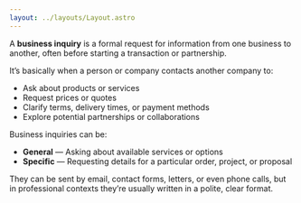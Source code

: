 ```yaml
---
layout: ../layouts/Layout.astro
---
```

A **business inquiry** is a formal request for information from one business to another, often before starting a transaction or partnership.

It’s basically when a person or company contacts another company to:

* Ask about products or services
* Request prices or quotes
* Clarify terms, delivery times, or payment methods
* Explore potential partnerships or collaborations

Business inquiries can be:

* **General** — Asking about available services or options
* **Specific** — Requesting details for a particular order, project, or proposal

They can be sent by email, contact forms, letters, or even phone calls, but in professional contexts they’re usually written in a polite, clear format.